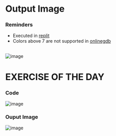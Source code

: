 # Output Image
### Reminders
- Executed in [replit](https://replit.com/~) <br>
- Colors above 7 are not supported in [onlinegdb](https://www.onlinegdb.com/online_c++_compiler)
<br><br>

![image](https://user-images.githubusercontent.com/79815768/119074867-628d1680-ba22-11eb-92bd-c399dd908f58.png)

# EXERCISE OF THE DAY
### Code
![image](https://user-images.githubusercontent.com/79815768/119089120-3bdbd980-ba3c-11eb-9744-e6fdd3ff874a.png)

### Ouput Image
![image](https://user-images.githubusercontent.com/79815768/119089130-3ed6ca00-ba3c-11eb-9bb2-e9bf42fe8fc7.png)

